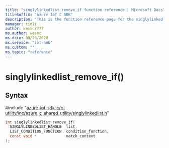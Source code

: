 ```yaml
---                             
title: "singlylinkedlist_remove_if function reference | Microsoft Docs" 
titleSuffix: "Azure IoT C SDK"            
description: "This is the function reference page for the singlylinkedlist_remove_if() function in the Azure IoT C SDK. This SDK is used with Azure IoT Hub and Azure IoT Hub Device Provisioning Service"            
manager: timlt                 
author: wesmc7777              
ms.author: wesmc               
ms.date: 09/23/2020                    
ms.service: "iot-hub"             
ms.custom: ""                
ms.topic: "reference"        
---                            
```


# singlylinkedlist_remove_if()

## Syntax

\#include "[azure-iot-sdk-c/c-utility/inc/azure_c_shared_utility/singlylinkedlist.h](../singlylinkedlist-h.md)"  
```C
int singlylinkedlist_remove_if(
  SINGLYLINKEDLIST_HANDLE  list,
  LIST_CONDITION_FUNCTION  condition_function,
  const void *             match_context
);
```

